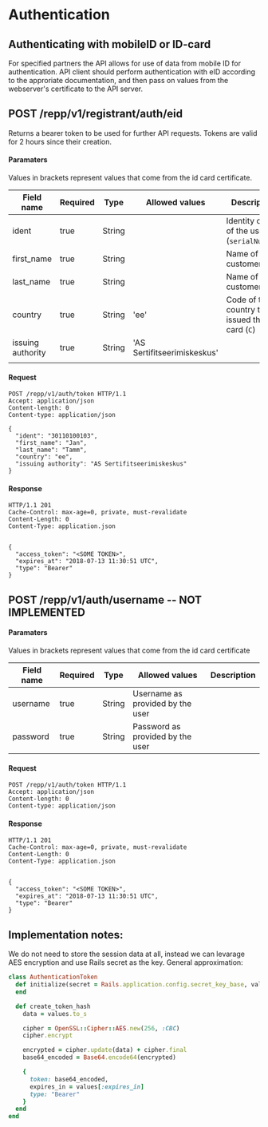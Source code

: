 # Authentication

## Authenticating with mobileID or ID-card

For specified partners the API allows for use of data from mobile ID for
authentication. API client should perform authentication with eID according to
the approriate documentation, and then pass on values from the webserver's
certificate to the API server.

## POST /repp/v1/registrant/auth/eid

Returns a bearer token to be used for further API requests. Tokens are valid for 2 hours since their creation.

#### Paramaters

Values in brackets represent values that come from the id card certificate.

| Field name        | Required | Type   | Allowed values              | Description                                       |
| ----------------- | -------- | ----   | --------------              | -----------                                       |
| ident             | true     | String |                             | Identity code of the user (`serialNumber`)        |
| first_name        | true     | String |                             | Name of the customer (`GN`)                       |
| last_name         | true     | String |                             | Name of the customer (`SN`)                       |
| country           | true     | String | 'ee'                        | Code of the country that issued the id card (`C`) |
| issuing authority | true     | String | 'AS Sertifitseerimiskeskus' |                                                   |
|                   |          |        |                             |                                                   |


#### Request
```
POST /repp/v1/auth/token HTTP/1.1
Accept: application/json
Content-length: 0
Content-type: application/json

{
  "ident": "30110100103",
  "first_name": "Jan",
  "last_name": "Tamm",
  "country": "ee",
  "issuing authority": "AS Sertifitseerimiskeskus"
}
```

#### Response
```
HTTP/1.1 201
Cache-Control: max-age=0, private, must-revalidate
Content-Length: 0
Content-Type: application.json


{
  "access_token": "<SOME TOKEN>",
  "expires_at": "2018-07-13 11:30:51 UTC",
  "type": "Bearer"
}
```

## POST /repp/v1/auth/username -- NOT IMPLEMENTED

#### Paramaters

Values in brackets represent values that come from the id card certificate

| Field name        | Required | Type   | Allowed values                   | Description |
| ----------------- | -------- | ----   | --------------                   | ----------- |
| username          | true     | String | Username as provided by the user |             |
| password          | true     | String | Password as provided by the user |             |


#### Request
```
POST /repp/v1/auth/token HTTP/1.1
Accept: application/json
Content-length: 0
Content-type: application/json
```

#### Response
```
HTTP/1.1 201
Cache-Control: max-age=0, private, must-revalidate
Content-Length: 0
Content-Type: application.json


{
  "access_token": "<SOME TOKEN>",
  "expires_at": "2018-07-13 11:30:51 UTC",
  "type": "Bearer"
}
```

## Implementation notes:

We do not need to store the session data at all, instead we can levarage AES encryption and use
Rails secret as the key. General approximation:

```ruby
class AuthenticationToken
  def initialize(secret = Rails.application.config.secret_key_base, values = {})
  end

  def create_token_hash
    data = values.to_s

    cipher = OpenSSL::Cipher::AES.new(256, :CBC)
    cipher.encrypt

    encrypted = cipher.update(data) + cipher.final
    base64_encoded = Base64.encode64(encrypted)

    {
      token: base64_encoded,
      expires_in = values[:expires_in]
      type: "Bearer"
    }
  end
end
```
